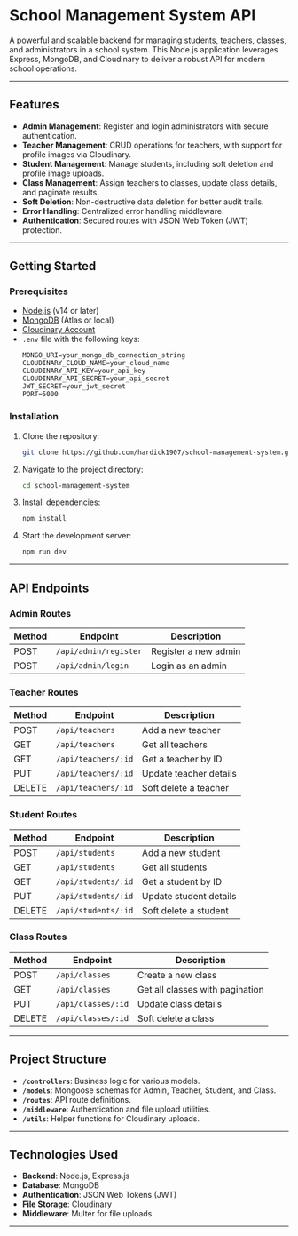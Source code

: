# School Management System API 

A powerful and scalable backend for managing students, teachers, classes, and administrators in a school system. This Node.js application leverages Express, MongoDB, and Cloudinary to deliver a robust API for modern school operations.

---

## Features 

- **Admin Management**: Register and login administrators with secure authentication.
- **Teacher Management**: CRUD operations for teachers, with support for profile images via Cloudinary.
- **Student Management**: Manage students, including soft deletion and profile image uploads.
- **Class Management**: Assign teachers to classes, update class details, and paginate results.
- **Soft Deletion**: Non-destructive data deletion for better audit trails.
- **Error Handling**: Centralized error handling middleware.
- **Authentication**: Secured routes with JSON Web Token (JWT) protection.

---

## Getting Started

### Prerequisites

- [Node.js](https://nodejs.org/) (v14 or later)
- [MongoDB](https://www.mongodb.com/) (Atlas or local)
- [Cloudinary Account](https://cloudinary.com/)
- `.env` file with the following keys:
  ```plaintext
  MONGO_URI=your_mongo_db_connection_string
  CLOUDINARY_CLOUD_NAME=your_cloud_name
  CLOUDINARY_API_KEY=your_api_key
  CLOUDINARY_API_SECRET=your_api_secret
  JWT_SECRET=your_jwt_secret
  PORT=5000
  ```

### Installation

1. Clone the repository:
   ```bash
   git clone https://github.com/hardick1907/school-management-system.git
   ```
2. Navigate to the project directory:
   ```bash
   cd school-management-system
   ```
3. Install dependencies:
   ```bash
   npm install
   ```
4. Start the development server:
   ```bash
   npm run dev
   ```

---

## API Endpoints 

### Admin Routes

| Method | Endpoint              | Description                |
|--------|-----------------------|----------------------------|
| POST   | `/api/admin/register` | Register a new admin       |
| POST   | `/api/admin/login`    | Login as an admin          |

### Teacher Routes

| Method | Endpoint            | Description                 |
|--------|---------------------|-----------------------------|
| POST   | `/api/teachers`     | Add a new teacher           |
| GET    | `/api/teachers`     | Get all teachers            |
| GET    | `/api/teachers/:id` | Get a teacher by ID         |
| PUT    | `/api/teachers/:id` | Update teacher details      |
| DELETE | `/api/teachers/:id` | Soft delete a teacher       |

### Student Routes

| Method | Endpoint            | Description                 |
|--------|---------------------|-----------------------------|
| POST   | `/api/students`     | Add a new student           |
| GET    | `/api/students`     | Get all students            |
| GET    | `/api/students/:id` | Get a student by ID         |
| PUT    | `/api/students/:id` | Update student details      |
| DELETE | `/api/students/:id` | Soft delete a student       |

### Class Routes

| Method | Endpoint           | Description                     |
|--------|--------------------|---------------------------------|
| POST   | `/api/classes`     | Create a new class              |
| GET    | `/api/classes`     | Get all classes with pagination |
| PUT    | `/api/classes/:id` | Update class details            |
| DELETE | `/api/classes/:id` | Soft delete a class             |

---

## Project Structure 

- **`/controllers`**: Business logic for various models.
- **`/models`**: Mongoose schemas for Admin, Teacher, Student, and Class.
- **`/routes`**: API route definitions.
- **`/middleware`**: Authentication and file upload utilities.
- **`/utils`**: Helper functions for Cloudinary uploads.

---

## Technologies Used 

- **Backend**: Node.js, Express.js
- **Database**: MongoDB
- **Authentication**: JSON Web Tokens (JWT)
- **File Storage**: Cloudinary
- **Middleware**: Multer for file uploads

---

